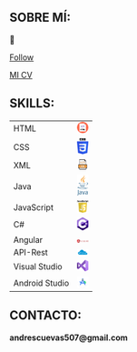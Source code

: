 <h2>SOBRE MÍ:</h2> 👋

<a href="https://github.com/cuevas69" class="btn btn-sm btn-outline-secondary">Follow</a> 

[MI CV](Andres_Cuevas_Rodriguez_CV.pdf)

<h2>SKILLS:</h2>
    <table>
        <tr>
            <td>HTML</td>
            <td><img src="icono-html.png" width="20"></td>
        </tr>
        <tr>
            <td>CSS</td>
            <td><img src="icono-css.png" width="20"></td>
        </tr>
        <tr>
            <td>XML</td>
            <td><img src="icono-xml.png" width="20"></td>
        </tr>
        <tr>
            <td>Java</td>
            <td><img src="icono-java.png" width="20"></td>
        </tr>
        <tr>
            <td>JavaScript</td>
            <td><img src="icono-javascript.png" width="20"></td>
        </tr>
        <tr>
            <td>C#</td>
            <td><img src="icono-csharp.png" width="20"></td>
        </tr>
        <tr>
            <td>Angular</td>
            <td><img src="icono-angular.png" width="20"></td>
        </tr>
        <tr>
            <td>API-Rest</td>
            <td><img src="icono-api.png" width="20"></td>
        </tr>
        <tr>
            <td>Visual Studio</td>
            <td><img src="icono-vs.png" width="20"></td>
        </tr>
        <tr>
            <td>Android Studio</td>
            <td><img src="icono-as.png" width="20"></td>
        </tr>
    </table>
    
<h2>CONTACTO:</h2>
<p><strong>andrescuevas507@gmail.com</strong></p>
